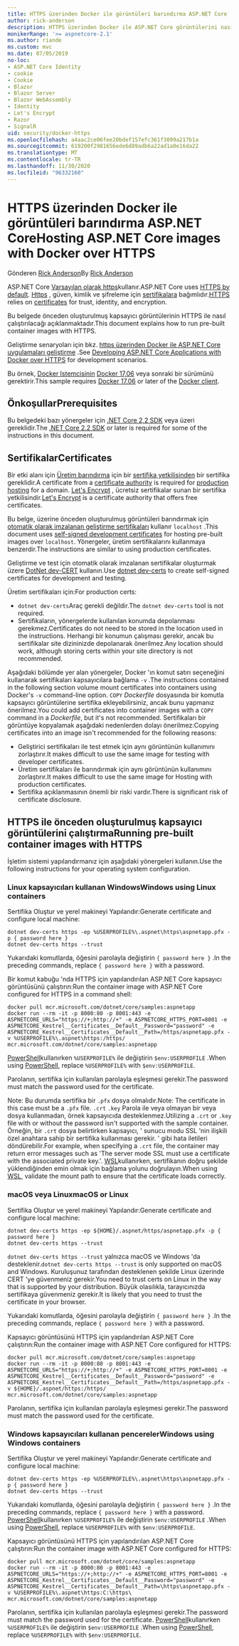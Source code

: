 ```yaml
---
title: HTTPS üzerinden Docker ile görüntüleri barındırma ASP.NET Core
author: rick-anderson
description: HTTPS üzerinden Docker ile ASP.NET Core görüntülerini nasıl barındıralabileceğinizi öğrenin
monikerRange: '>= aspnetcore-2.1'
ms.author: riande
ms.custom: mvc
ms.date: 07/05/2019
no-loc:
- ASP.NET Core Identity
- cookie
- Cookie
- Blazor
- Blazor Server
- Blazor WebAssembly
- Identity
- Let's Encrypt
- Razor
- SignalR
uid: security/docker-https
ms.openlocfilehash: a4aac2ce06fee20bdef157efc361f3099a217b1a
ms.sourcegitcommit: 619200f2981656ede6d89adb6a22ad1a0e16da22
ms.translationtype: MT
ms.contentlocale: tr-TR
ms.lasthandoff: 11/30/2020
ms.locfileid: "96332160"
---
```

# <a name="hosting-aspnet-core-images-with-docker-over-https"></a><span data-ttu-id="1950e-103">HTTPS üzerinden Docker ile görüntüleri barındırma ASP.NET Core</span><span class="sxs-lookup"><span data-stu-id="1950e-103">Hosting ASP.NET Core images with Docker over HTTPS</span></span>

<span data-ttu-id="1950e-104">Gönderen [Rick Anderson](https://twitter.com/RickAndMSFT)</span><span class="sxs-lookup"><span data-stu-id="1950e-104">By [Rick Anderson](https://twitter.com/RickAndMSFT)</span></span>

<span data-ttu-id="1950e-105">ASP.NET Core [Varsayılan olarak https](./enforcing-ssl.md)kullanır.</span><span class="sxs-lookup"><span data-stu-id="1950e-105">ASP.NET Core uses [HTTPS by default](./enforcing-ssl.md).</span></span> <span data-ttu-id="1950e-106">[Https](https://en.wikipedia.org/wiki/HTTPS) , güven, kimlik ve şifreleme için [sertifikalara](https://en.wikipedia.org/wiki/Public_key_certificate) bağımlıdır.</span><span class="sxs-lookup"><span data-stu-id="1950e-106">[HTTPS](https://en.wikipedia.org/wiki/HTTPS) relies on [certificates](https://en.wikipedia.org/wiki/Public_key_certificate) for trust, identity, and encryption.</span></span>

<span data-ttu-id="1950e-107">Bu belgede önceden oluşturulmuş kapsayıcı görüntülerinin HTTPS ile nasıl çalıştırılacağı açıklanmaktadır.</span><span class="sxs-lookup"><span data-stu-id="1950e-107">This document explains how to run pre-built container images with HTTPS.</span></span>

<span data-ttu-id="1950e-108">Geliştirme senaryoları için bkz. [https üzerinden Docker ile ASP.NET Core uygulamaları geliştirme](https://github.com/dotnet/dotnet-docker/blob/master/samples/run-aspnetcore-https-development.md) .</span><span class="sxs-lookup"><span data-stu-id="1950e-108">See [Developing ASP.NET Core Applications with Docker over HTTPS](https://github.com/dotnet/dotnet-docker/blob/master/samples/run-aspnetcore-https-development.md) for development scenarios.</span></span>

<span data-ttu-id="1950e-109">Bu örnek, [Docker Istemcisinin](https://www.docker.com/products/docker) [Docker 17,06](https://docs.docker.com/release-notes/docker-ce) veya sonraki bir sürümünü gerektirir.</span><span class="sxs-lookup"><span data-stu-id="1950e-109">This sample requires [Docker 17.06](https://docs.docker.com/release-notes/docker-ce) or later of the [Docker client](https://www.docker.com/products/docker).</span></span>

## <a name="prerequisites"></a><span data-ttu-id="1950e-110">Önkoşullar</span><span class="sxs-lookup"><span data-stu-id="1950e-110">Prerequisites</span></span>

<span data-ttu-id="1950e-111">Bu belgedeki bazı yönergeler için [.NET Core 2,2 SDK](https://dotnet.microsoft.com/download) veya üzeri gereklidir.</span><span class="sxs-lookup"><span data-stu-id="1950e-111">The [.NET Core 2.2 SDK](https://dotnet.microsoft.com/download) or later is required for some of the instructions in this document.</span></span>

## <a name="certificates"></a><span data-ttu-id="1950e-112">Sertifikalar</span><span class="sxs-lookup"><span data-stu-id="1950e-112">Certificates</span></span>

<span data-ttu-id="1950e-113">Bir etki alanı için [Üretim barındırma](https://blogs.msdn.microsoft.com/webdev/2017/11/29/configuring-https-in-asp-net-core-across-different-platforms/) için bir [sertifika yetkilisinden](https://wikipedia.org/wiki/Certificate_authority) bir sertifika gereklidir.</span><span class="sxs-lookup"><span data-stu-id="1950e-113">A certificate from a [certificate authority](https://wikipedia.org/wiki/Certificate_authority) is required for [production hosting](https://blogs.msdn.microsoft.com/webdev/2017/11/29/configuring-https-in-asp-net-core-across-different-platforms/) for a domain.</span></span> <span data-ttu-id="1950e-114">[Let's Encrypt](https://letsencrypt.org/) , ücretsiz sertifikalar sunan bir sertifika yetkilisindir.</span><span class="sxs-lookup"><span data-stu-id="1950e-114">[Let's Encrypt](https://letsencrypt.org/) is a certificate authority that offers free certificates.</span></span>

<span data-ttu-id="1950e-115">Bu belge, üzerine önceden oluşturulmuş görüntüleri barındırmak için [otomatik olarak imzalanan geliştirme sertifikaları](https://en.wikipedia.org/wiki/Self-signed_certificate) kullanır `localhost` .</span><span class="sxs-lookup"><span data-stu-id="1950e-115">This document uses [self-signed development certificates](https://en.wikipedia.org/wiki/Self-signed_certificate) for hosting pre-built images over `localhost`.</span></span> <span data-ttu-id="1950e-116">Yönergeler, üretim sertifikalarını kullanmaya benzerdir.</span><span class="sxs-lookup"><span data-stu-id="1950e-116">The instructions are similar to using production certificates.</span></span>

<span data-ttu-id="1950e-117">Geliştirme ve test için otomatik olarak imzalanan sertifikalar oluşturmak üzere [DotNet dev-CERT](/dotnet/core/additional-tools/self-signed-certificates-guide) kullanın.</span><span class="sxs-lookup"><span data-stu-id="1950e-117">Use [dotnet dev-certs](/dotnet/core/additional-tools/self-signed-certificates-guide) to create self-signed certificates for development and testing.</span></span>

<span data-ttu-id="1950e-118">Üretim sertifikaları için:</span><span class="sxs-lookup"><span data-stu-id="1950e-118">For production certs:</span></span>

* <span data-ttu-id="1950e-119">`dotnet dev-certs`Araç gerekli değildir.</span><span class="sxs-lookup"><span data-stu-id="1950e-119">The `dotnet dev-certs` tool is not required.</span></span>
* <span data-ttu-id="1950e-120">Sertifikaların, yönergelerde kullanılan konumda depolanması gerekmez.</span><span class="sxs-lookup"><span data-stu-id="1950e-120">Certificates do not need to be stored in the location used in the instructions.</span></span> <span data-ttu-id="1950e-121">Herhangi bir konumun çalışması gerekir, ancak bu sertifikalar site dizininizde depolanarak önerilmez.</span><span class="sxs-lookup"><span data-stu-id="1950e-121">Any location should work, although storing certs within your site directory is not recommended.</span></span>

<span data-ttu-id="1950e-122">Aşağıdaki bölümde yer alan yönergeler, Docker 'ın komut satırı seçeneğini kullanarak sertifikaları kapsayıcılara bağlama `-v` .</span><span class="sxs-lookup"><span data-stu-id="1950e-122">The instructions contained in the following section volume mount certificates into containers using Docker's `-v` command-line option.</span></span> <span data-ttu-id="1950e-123">`COPY` *Dockerfile* dosyasında bir komutla kapsayıcı görüntülerine sertifika ekleyebilirsiniz, ancak bunu yapmanız önerilmez.</span><span class="sxs-lookup"><span data-stu-id="1950e-123">You could add certificates into container images with a `COPY` command in a *Dockerfile*, but it's not recommended.</span></span> <span data-ttu-id="1950e-124">Sertifikaları bir görüntüye kopyalamak aşağıdaki nedenlerden dolayı önerilmez:</span><span class="sxs-lookup"><span data-stu-id="1950e-124">Copying certificates into an image isn't recommended for the following reasons:</span></span>

* <span data-ttu-id="1950e-125">Geliştirici sertifikaları ile test etmek için aynı görüntünün kullanımını zorlaştırır.</span><span class="sxs-lookup"><span data-stu-id="1950e-125">It makes difficult to use the same image for testing with developer certificates.</span></span>
* <span data-ttu-id="1950e-126">Üretim sertifikaları ile barındırmak için aynı görüntünün kullanımını zorlaştırır.</span><span class="sxs-lookup"><span data-stu-id="1950e-126">It makes difficult to use the same image for Hosting with production certificates.</span></span>
* <span data-ttu-id="1950e-127">Sertifika açıklanmasının önemli bir riski vardır.</span><span class="sxs-lookup"><span data-stu-id="1950e-127">There is significant risk of certificate disclosure.</span></span>

## <a name="running-pre-built-container-images-with-https"></a><span data-ttu-id="1950e-128">HTTPS ile önceden oluşturulmuş kapsayıcı görüntülerini çalıştırma</span><span class="sxs-lookup"><span data-stu-id="1950e-128">Running pre-built container images with HTTPS</span></span>

<span data-ttu-id="1950e-129">İşletim sistemi yapılandırmanız için aşağıdaki yönergeleri kullanın.</span><span class="sxs-lookup"><span data-stu-id="1950e-129">Use the following instructions for your operating system configuration.</span></span>

### <a name="windows-using-linux-containers"></a><span data-ttu-id="1950e-130">Linux kapsayıcıları kullanan Windows</span><span class="sxs-lookup"><span data-stu-id="1950e-130">Windows using Linux containers</span></span>

<span data-ttu-id="1950e-131">Sertifika Oluştur ve yerel makineyi Yapılandır:</span><span class="sxs-lookup"><span data-stu-id="1950e-131">Generate certificate and configure local machine:</span></span>

```dotnetcli
dotnet dev-certs https -ep %USERPROFILE%\.aspnet\https\aspnetapp.pfx -p { password here }
dotnet dev-certs https --trust
```

<span data-ttu-id="1950e-132">Yukarıdaki komutlarda, öğesini parolayla değiştirin `{ password here }` .</span><span class="sxs-lookup"><span data-stu-id="1950e-132">In the preceding commands, replace `{ password here }` with a password.</span></span>

<span data-ttu-id="1950e-133">Bir komut kabuğu 'nda HTTPS için yapılandırılan ASP.NET Core kapsayıcı görüntüsünü çalıştırın:</span><span class="sxs-lookup"><span data-stu-id="1950e-133">Run the container image with ASP.NET Core configured for HTTPS in a command shell:</span></span>

```console
docker pull mcr.microsoft.com/dotnet/core/samples:aspnetapp
docker run --rm -it -p 8000:80 -p 8001:443 -e ASPNETCORE_URLS="https://+;http://+" -e ASPNETCORE_HTTPS_PORT=8001 -e ASPNETCORE_Kestrel__Certificates__Default__Password="password" -e ASPNETCORE_Kestrel__Certificates__Default__Path=/https/aspnetapp.pfx -v %USERPROFILE%\.aspnet\https:/https/ mcr.microsoft.com/dotnet/core/samples:aspnetapp
```

<span data-ttu-id="1950e-134">[PowerShell](/powershell/scripting/overview)kullanırken `%USERPROFILE%` ile değiştirin `$env:USERPROFILE` .</span><span class="sxs-lookup"><span data-stu-id="1950e-134">When using [PowerShell](/powershell/scripting/overview), replace `%USERPROFILE%` with `$env:USERPROFILE`.</span></span>

<span data-ttu-id="1950e-135">Parolanın, sertifika için kullanılan parolayla eşleşmesi gerekir.</span><span class="sxs-lookup"><span data-stu-id="1950e-135">The password must match the password used for the certificate.</span></span>


<span data-ttu-id="1950e-136">Note: Bu durumda sertifika bir `.pfx` dosya olmalıdır.</span><span class="sxs-lookup"><span data-stu-id="1950e-136">Note: The certificate in this case must be a `.pfx` file.</span></span>  <span data-ttu-id="1950e-137">`.crt` `.key` Parola ile veya olmayan bir veya dosya kullanmadan, örnek kapsayıcıda desteklenmez.</span><span class="sxs-lookup"><span data-stu-id="1950e-137">Utilizing a `.crt` or `.key` file with or without the password isn't supported with the sample container.</span></span>  <span data-ttu-id="1950e-138">Örneğin, bir `.crt` dosya belirtirken kapsayıcı, ' sunucu modu SSL 'nin ilişkili özel anahtara sahip bir sertifika kullanması gerekir. ' gibi hata iletileri döndürebilir.</span><span class="sxs-lookup"><span data-stu-id="1950e-138">For example, when specifying a `.crt` file, the container may return error messages such as 'The server mode SSL must use a certificate with the associated private key.'.</span></span> <span data-ttu-id="1950e-139">[WSL](/windows/wsl/about)kullanırken, sertifikanın doğru şekilde yüklendiğinden emin olmak için bağlama yolunu doğrulayın.</span><span class="sxs-lookup"><span data-stu-id="1950e-139">When using [WSL](/windows/wsl/about), validate the mount path to ensure that the certificate loads correctly.</span></span>

### <a name="macos-or-linux"></a><span data-ttu-id="1950e-140">macOS veya Linux</span><span class="sxs-lookup"><span data-stu-id="1950e-140">macOS or Linux</span></span>

<span data-ttu-id="1950e-141">Sertifika Oluştur ve yerel makineyi Yapılandır:</span><span class="sxs-lookup"><span data-stu-id="1950e-141">Generate certificate and configure local machine:</span></span>

```dotnetcli
dotnet dev-certs https -ep ${HOME}/.aspnet/https/aspnetapp.pfx -p { password here }
dotnet dev-certs https --trust
```

<span data-ttu-id="1950e-142">`dotnet dev-certs https --trust` yalnızca macOS ve Windows 'da desteklenir.</span><span class="sxs-lookup"><span data-stu-id="1950e-142">`dotnet dev-certs https --trust` is only supported on macOS and Windows.</span></span> <span data-ttu-id="1950e-143">Kuruluşunuz tarafından desteklenen şekilde Linux üzerinde CERT 'ye güvenmeniz gerekir.</span><span class="sxs-lookup"><span data-stu-id="1950e-143">You need to trust certs on Linux in the way that is supported by your distribution.</span></span> <span data-ttu-id="1950e-144">Büyük olasılıkla, tarayıcınızda sertifikaya güvenmeniz gerekir.</span><span class="sxs-lookup"><span data-stu-id="1950e-144">It is likely that you need to trust the certificate in your browser.</span></span>

<span data-ttu-id="1950e-145">Yukarıdaki komutlarda, öğesini parolayla değiştirin `{ password here }` .</span><span class="sxs-lookup"><span data-stu-id="1950e-145">In the preceding commands, replace `{ password here }` with a password.</span></span>

<span data-ttu-id="1950e-146">Kapsayıcı görüntüsünü HTTPS için yapılandırılan ASP.NET Core çalıştırın:</span><span class="sxs-lookup"><span data-stu-id="1950e-146">Run the container image with ASP.NET Core configured for HTTPS:</span></span>

```console
docker pull mcr.microsoft.com/dotnet/core/samples:aspnetapp
docker run --rm -it -p 8000:80 -p 8001:443 -e ASPNETCORE_URLS="https://+;http://+" -e ASPNETCORE_HTTPS_PORT=8001 -e ASPNETCORE_Kestrel__Certificates__Default__Password="password" -e ASPNETCORE_Kestrel__Certificates__Default__Path=/https/aspnetapp.pfx -v ${HOME}/.aspnet/https:/https/ mcr.microsoft.com/dotnet/core/samples:aspnetapp
```

<span data-ttu-id="1950e-147">Parolanın, sertifika için kullanılan parolayla eşleşmesi gerekir.</span><span class="sxs-lookup"><span data-stu-id="1950e-147">The password must match the password used for the certificate.</span></span>

### <a name="windows-using-windows-containers"></a><span data-ttu-id="1950e-148">Windows kapsayıcıları kullanan pencereler</span><span class="sxs-lookup"><span data-stu-id="1950e-148">Windows using Windows containers</span></span>

<span data-ttu-id="1950e-149">Sertifika Oluştur ve yerel makineyi Yapılandır:</span><span class="sxs-lookup"><span data-stu-id="1950e-149">Generate certificate and configure local machine:</span></span>

```dotnetcli
dotnet dev-certs https -ep %USERPROFILE%\.aspnet\https\aspnetapp.pfx -p { password here }
dotnet dev-certs https --trust
```

<span data-ttu-id="1950e-150">Yukarıdaki komutlarda, öğesini parolayla değiştirin `{ password here }` .</span><span class="sxs-lookup"><span data-stu-id="1950e-150">In the preceding commands, replace `{ password here }` with a password.</span></span> <span data-ttu-id="1950e-151">[PowerShell](/powershell/scripting/overview)kullanırken `%USERPROFILE%` ile değiştirin `$env:USERPROFILE` .</span><span class="sxs-lookup"><span data-stu-id="1950e-151">When using [PowerShell](/powershell/scripting/overview), replace `%USERPROFILE%` with `$env:USERPROFILE`.</span></span>

<span data-ttu-id="1950e-152">Kapsayıcı görüntüsünü HTTPS için yapılandırılan ASP.NET Core çalıştırın:</span><span class="sxs-lookup"><span data-stu-id="1950e-152">Run the container image with ASP.NET Core configured for HTTPS:</span></span>

```console
docker pull mcr.microsoft.com/dotnet/core/samples:aspnetapp
docker run --rm -it -p 8000:80 -p 8001:443 -e ASPNETCORE_URLS="https://+;http://+" -e ASPNETCORE_HTTPS_PORT=8001 -e ASPNETCORE_Kestrel__Certificates__Default__Password="password" -e ASPNETCORE_Kestrel__Certificates__Default__Path=\https\aspnetapp.pfx -v %USERPROFILE%\.aspnet\https:C:\https\ mcr.microsoft.com/dotnet/core/samples:aspnetapp
```

<span data-ttu-id="1950e-153">Parolanın, sertifika için kullanılan parolayla eşleşmesi gerekir.</span><span class="sxs-lookup"><span data-stu-id="1950e-153">The password must match the password used for the certificate.</span></span> <span data-ttu-id="1950e-154">[PowerShell](/powershell/scripting/overview)kullanırken `%USERPROFILE%` ile değiştirin `$env:USERPROFILE` .</span><span class="sxs-lookup"><span data-stu-id="1950e-154">When using [PowerShell](/powershell/scripting/overview), replace `%USERPROFILE%` with `$env:USERPROFILE`.</span></span>

